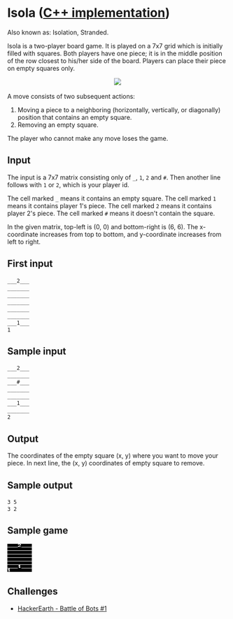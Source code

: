 # Isola ([C++ implementation](https://github.com/AdamStelmaszczyk/gtsa/blob/master/cpp/examples/isola.cpp))

Also known as: Isolation, Stranded.

Isola is a two-player board game. It is played on a 7x7 grid which is initially filled with squares. Both players have one piece; it is in the middle position of the row closest to his/her side of the board. Players can place their piece on empty squares only. 

<p align="center">
  <img src="https://upload.wikimedia.org/wikipedia/commons/8/8a/Isola_starting_position.png"/>
</p>

A move consists of two subsequent actions:

1. Moving a piece to a neighboring (horizontally, vertically, or diagonally) position that contains an empty square.
2. Removing an empty square.

The player who cannot make any move loses the game.

Input 
---
The input is a 7x7 matrix consisting only of `_`, `1`, `2` and `#`. Then another line follows with `1` or `2`, which is your player id.

The cell marked `_` means it contains an empty square. The cell marked `1` means it contains player 1's piece. The cell marked `2` means it contains player 2's piece. The cell marked `#` means it doesn't contain the square.

In the given matrix, top-left is (0, 0) and bottom-right is (6, 6). The x-coordinate increases from top to bottom, and y-coordinate increases from left to right.

First input
---
```
___2___
_______
_______
_______
_______
_______
___1___
1
```

Sample input
---
```
___2___
_______
___#___
_______
_______
___1___
_______
2
```

Output 
---
The coordinates of the empty square (x, y) where you want to move your piece. 
In next line, the (x, y) coordinates of empty square to remove.

Sample output
---
```
3 5
3 2
```

Sample game
---
<img src="https://github.com/AdamStelmaszczyk/gtsa/blob/master/cpp/examples/isola.gif"/>

Challenges
---
- [HackerEarth - Battle of Bots #1](https://www.hackerearth.com/problem/multiplayer/isola/)
